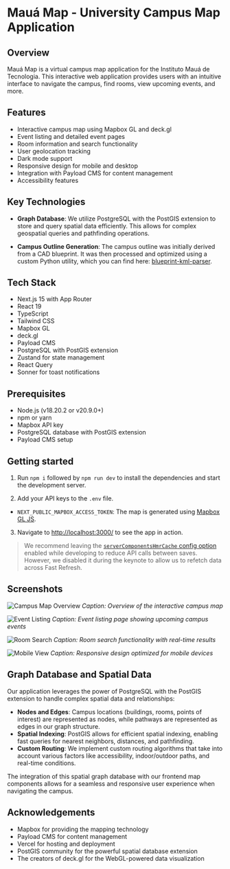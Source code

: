 # Mauá Map - University Campus Map Application

## Overview

Mauá Map is a virtual campus map application for the Instituto Mauá de Tecnologia. This interactive web application provides users with an intuitive interface to navigate the campus, find rooms, view upcoming events, and more.

## Features

- Interactive campus map using Mapbox GL and deck.gl
- Event listing and detailed event pages
- Room information and search functionality
- User geolocation tracking
- Dark mode support
- Responsive design for mobile and desktop
- Integration with Payload CMS for content management
- Accessibility features

## Key Technologies

- **Graph Database**: We utilize PostgreSQL with the PostGIS extension to store and query spatial data efficiently. This allows for complex geospatial queries and pathfinding operations.

- **Campus Outline Generation**: The campus outline was initially derived from a CAD blueprint. It was then processed and optimized using a custom Python utility, which you can find here: [blueprint-kml-parser](https://github.com/ruymon/blueprint-kml-parser).

## Tech Stack

- Next.js 15 with App Router
- React 19
- TypeScript
- Tailwind CSS
- Mapbox GL
- deck.gl
- Payload CMS
- PostgreSQL with PostGIS extension
- Zustand for state management
- React Query
- Sonner for toast notifications

## Prerequisites

- Node.js (v18.20.2 or v20.9.0+)
- npm or yarn
- Mapbox API key
- PostgreSQL database with PostGIS extension
- Payload CMS setup

## Getting started

1. Run `npm i` followed by `npm run dev` to install the dependencies and start the development server.

2. Add your API keys to the `.env` file.

- `NEXT_PUBLIC_MAPBOX_ACCESS_TOKEN`: The map is generated using [Mapbox GL JS](https://docs.mapbox.com/mapbox-gl-js/api/).

3. Navigate to [http://localhost:3000/](http://localhost:3000/) to see the app in action.

> We recommend leaving the [`serverComponentsHmrCache` config option](https://nextjs.org/docs/app/api-reference/next-config-js/serverComponentsHmrCache) enabled while developing to reduce API calls between saves. However, we disabled it during the keynote to allow us to refetch data across Fast Refresh.

## Screenshots

![Campus Map Overview](link-to-campus-map-screenshot.png)
_Caption: Overview of the interactive campus map_

![Event Listing](link-to-event-listing-screenshot.png)
_Caption: Event listing page showing upcoming campus events_

![Room Search](link-to-room-search-screenshot.png)
_Caption: Room search functionality with real-time results_

![Mobile View](link-to-mobile-view-screenshot.png)
_Caption: Responsive design optimized for mobile devices_

## Graph Database and Spatial Data

Our application leverages the power of PostgreSQL with the PostGIS extension to handle complex spatial data and relationships:

- **Nodes and Edges**: Campus locations (buildings, rooms, points of interest) are represented as nodes, while pathways are represented as edges in our graph structure.
- **Spatial Indexing**: PostGIS allows for efficient spatial indexing, enabling fast queries for nearest neighbors, distances, and pathfinding.
- **Custom Routing**: We implement custom routing algorithms that take into account various factors like accessibility, indoor/outdoor paths, and real-time conditions.

The integration of this spatial graph database with our frontend map components allows for a seamless and responsive user experience when navigating the campus.

## Acknowledgements

- Mapbox for providing the mapping technology
- Payload CMS for content management
- Vercel for hosting and deployment
- PostGIS community for the powerful spatial database extension
- The creators of deck.gl for the WebGL-powered data visualization
